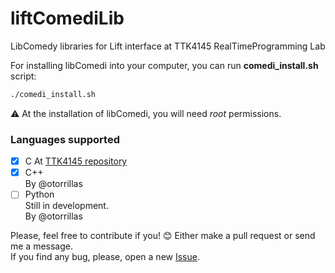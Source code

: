 liftComediLib
====
LibComedy libraries for Lift interface at TTK4145 RealTimeProgramming Lab

For installing libComedi into your computer, you can run **comedi_install.sh** script:

```bash
./comedi_install.sh
```

:warning: At the installation of libComedi, you will need *root* permissions.

### Languages supported

- [x] C
        At [TTK4145 repository](https://github.com/klasbo/TTK4145/tree/master/Project)
- [x] C++  
            By @otorrillas
- [ ] Python    
        Still in development.  
            By @otorrillas

Please, feel free to contribute if you! :blush:
Either make a pull request or send me a message.  
If you find any bug, please, open a new [Issue](https://github.com/otorrillas/liftComediLib/issues).
